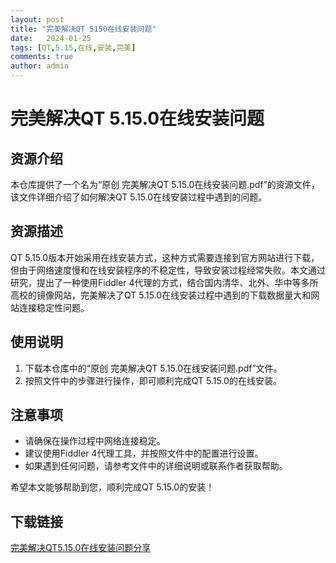```yaml
---
layout: post
title: "完美解决QT 5150在线安装问题"
date:   2024-01-25
tags: [QT,5.15,在线,安装,完美]
comments: true
author: admin
---
```

# 完美解决QT 5.15.0在线安装问题

## 资源介绍

本仓库提供了一个名为“原创 完美解决QT 5.15.0在线安装问题.pdf”的资源文件，该文件详细介绍了如何解决QT 5.15.0在线安装过程中遇到的问题。

## 资源描述

QT 5.15.0版本开始采用在线安装方式，这种方式需要连接到官方网站进行下载，但由于网络速度慢和在线安装程序的不稳定性，导致安装过程经常失败。本文通过研究，提出了一种使用Fiddler 4代理的方式，结合国内清华、北外、华中等多所高校的镜像网站，完美解决了QT 5.15.0在线安装过程中遇到的下载数据量大和网站连接稳定性问题。

## 使用说明

1. 下载本仓库中的“原创 完美解决QT 5.15.0在线安装问题.pdf”文件。
2. 按照文件中的步骤进行操作，即可顺利完成QT 5.15.0的在线安装。

## 注意事项

- 请确保在操作过程中网络连接稳定。
- 建议使用Fiddler 4代理工具，并按照文件中的配置进行设置。
- 如果遇到任何问题，请参考文件中的详细说明或联系作者获取帮助。

希望本文能够帮助到您，顺利完成QT 5.15.0的安装！

## 下载链接

[完美解决QT5.15.0在线安装问题分享](https://pan.quark.cn/s/d99ea2682f67)